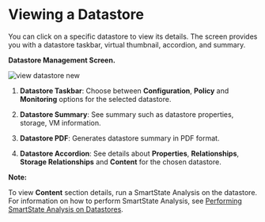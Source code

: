 # Viewing a Datastore

You can click on a specific datastore to view its details. The screen
provides you with a datastore taskbar, virtual thumbnail, accordion, and
summary.

**Datastore Management Screen.**

![view datastore new](../images/view-datastore-new.png)

1.  **Datastore Taskbar**: Choose between **Configuration**, **Policy**
    and **Monitoring** options for the selected datastore.

2.  **Datastore Summary**: See summary such as datastore properties,
    storage, VM information.

3.  **Datastore PDF**: Generates datastore summary in PDF format.

4.  **Datastore Accordion**: See details about **Properties**,
    **Relationships**, **Storage Relationships** and **Content** for the
    chosen datastore.

**Note:**

To view **Content** section details, run a SmartState Analysis on the
datastore. For information on how to perform SmartState Analysis, see
[Performing SmartState Analysis on
Datastores](#smartstate_analysis_datastore).

</div>
